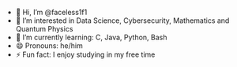 - 👋 Hi, I’m @faceless1f1
- 👀 I’m interested in Data Science, Cybersecurity, Mathematics and Quantum Physics
- 🌱 I’m currently learning: C, Java, Python, Bash
- 😄 Pronouns: he/him
- ⚡ Fun fact: I enjoy studying in my free time

<!---
faceless1f1/faceless1f1 is a ✨ special ✨ repository because its `README.md` (this file) appears on your GitHub profile.
You can click the Preview link to take a look at your changes.
--->
